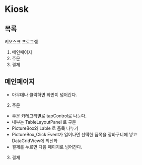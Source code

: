 # Kiosk

## 목록
키오스크 프로그램
1. 메인페이지
2. 주문
3. 결제


## 메인페이지
- 아무데나 클릭하면 화면이 넘어간다.

2. 주문
- 주문 카테고리별로 tapControl로 나눈다.
- 내부는 TableLayoutPanel 로 구분
- PictureBox와 Lable 로 품목 나누기
- PictureBox_Click Event가 일어나면 선택한 품목을 장바구니에 넣고 DataGridView에 최신화
- 결제를 누르면 다음 페이지로 넘어간다.

3. 결제
